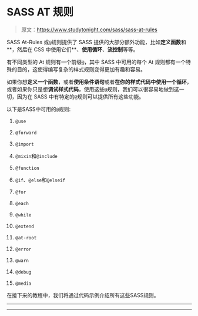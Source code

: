 # SASS AT 规则

> 原文：<https://www.studytonight.com/sass/sass-at-rules>

SASS At-Rules 或`@`规则提供了 SASS 提供的大部分额外功能，比如**定义函数**和**，然后在 CSS 中使用它们**、**使用循环**、**流控制**等等。

有不同类型的 At 规则有一个前缀`@`，其中 SASS 中可用的每个 At 规则都有一个特殊的目的，这使得编写复杂的样式规则变得更加有趣和容易。

如果你想**定义一个函数**，或者**使用条件语句**或者**在你的样式代码中使用一个循环**，或者如果你只是想**调试样式代码**，使用这些`@`规则，我们可以很容易地做到这一切，因为在 SASS 中有特定的`@`规则可以提供所有这些功能。

以下是SASS中可用的`@`规则:

1.  `@use`

2.  `@forward`

3.  `@import`

4.  `@mixin`和`@include`

5.  `@function`

6.  `@if`、`@else`和`@elseif`

7.  `@for`

8.  `@each`

9.  `@while`

10.  `@extend`

11.  `@at-root`

12.  `@error`

13.  `@warn`

14.  `@debug`

15.  `@media`

在接下来的教程中，我们将通过代码示例介绍所有这些SASS规则。

* * *

* * *
